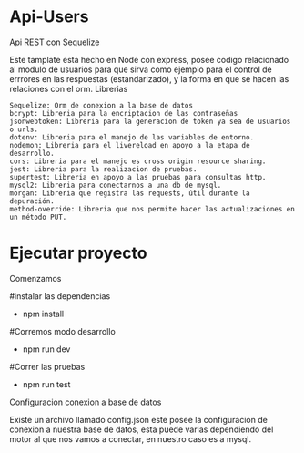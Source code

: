 # Api-Users
Api REST con Sequelize

Este tamplate esta hecho en Node con express, posee codigo relacionado al modulo de usuarios para que sirva como ejemplo para el control de errrores en las respuestas (estandarizado), y la forma en que se hacen las relaciones con el orm.
Librerias

    
    Sequelize: Orm de conexion a la base de datos
    bcrypt: Libreria para la encriptacion de las contraseñas
    jsonwebtoken: Libreria para la generacion de token ya sea de usuarios o urls.
    dotenv: Libreria para el manejo de las variables de entorno.
    nodemon: Libreria para el livereload en apoyo a la etapa de desarrollo.
    cors: Libreria para el manejo es cross origin resource sharing.
    jest: Libreria para la realizacion de pruebas.
    supertest: Libreria en apoyo a las pruebas para consultas http.
    mysql2: Libreria para conectarnos a una db de mysql.
    morgan: Libreria que registra las requests, útil durante la depuración.
    method-override: Libreria que nos permite hacer las actualizaciones en un método PUT.

# Ejecutar proyecto

Comenzamos

#instalar las dependencias
- npm install

#Corremos modo desarrollo

- npm run dev

#Correr las pruebas

- npm run test

Configuracion conexion a base de datos

Existe un archivo llamado config.json este posee la configuracion de conexion a nuestra base de datos, esta puede varias dependiendo del motor al que nos vamos a conectar, en nuestro caso es a mysql.
